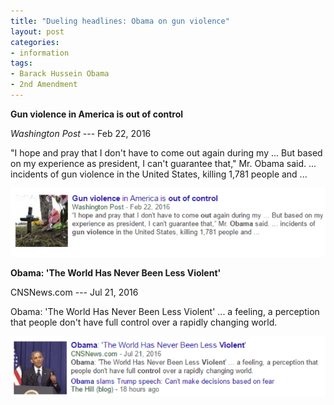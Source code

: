 ```yaml
---
title: "Dueling headlines: Obama on gun violence"
layout: post
categories:
- information
tags:
- Barack Hussein Obama
- 2nd Amendment
---
```


**Gun violence in America is out of control**

*Washington Post* --- Feb 22, 2016 

"I hope and pray that I don't have to come out again during my ... But based on my experience as president, I can't guarantee that," Mr. Obama said. ... incidents of gun violence in the United States, killing 1,781 people and ...

[![20160222 Obama](/assets/img/2016/07/20160222-Obama.png)](/assets/img/2016/07/20160222-Obama.png)

**Obama: 'The World Has Never Been Less Violent'**

CNSNews.com --- Jul 21, 2016 

Obama: 'The World Has Never Been Less Violent' ... a feeling, a perception that people don't have full control over a rapidly changing world.

[![20160721 Obama](/assets/img/2016/07/20160721-Obama.png)](/assets/img/2016/07/20160721-Obama.png)
